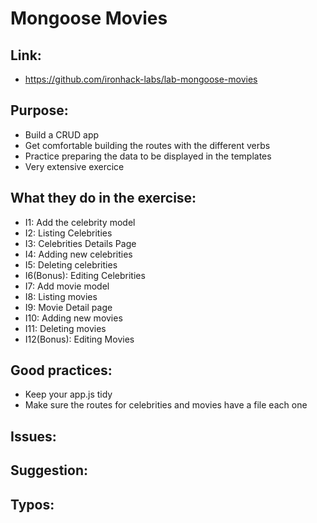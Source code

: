 # Mongoose Movies

## Link:
  - https://github.com/ironhack-labs/lab-mongoose-movies

## Purpose:
  - Build a CRUD app
  - Get comfortable building the routes with the different verbs
  - Practice preparing the data to be displayed in the templates
  - Very extensive exercice

## What they do in the exercise:
  - I1: Add the celebrity model
  - I2: Listing Celebrities
  - I3: Celebrities Details Page
  - I4: Adding new celebrities
  - I5: Deleting celebrities
  - I6(Bonus): Editing Celebrities
  - I7: Add movie model
  - I8: Listing movies
  - I9: Movie Detail page
  - I10: Adding new movies
  - I11: Deleting movies
  - I12(Bonus): Editing Movies

## Good practices:
  - Keep your app.js tidy
  - Make sure the routes for celebrities and movies have a file each one

## Issues:

## Suggestion:

## Typos:
